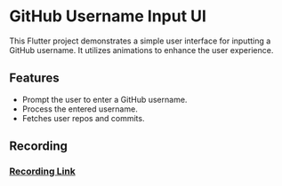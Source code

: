 # GitHub Username Input UI

This Flutter project demonstrates a simple user interface for inputting a GitHub username. It utilizes animations to enhance the user experience.

## Features

- Prompt the user to enter a GitHub username.
- Process the entered username.
- Fetches user repos and commits.

## Recording

### [Recording Link](https://drive.google.com/file/d/1Fhl_yy5rDv0Jf6zUER6HRs39Qn90nmEs/view?usp=sharing)
